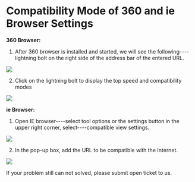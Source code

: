 # Compatibility Mode of 360 and ie Browser Settings 
**360 Browser:**

1. After 360 ​​browser is installed and started, we will see the following----lightning bolt on the right side of the address bar of the entered URL.

![](https://github.com/jdcloudcom/cn/blob/edit/image/Elastic-Compute/Virtual-Machine/Windows/360%E5%92%8Cie%E6%B5%8F%E8%A7%88%E5%99%A8%E8%AE%BE%E7%BD%AE%E5%85%BC%E5%AE%B9%E6%A8%A1%E5%BC%8F01.png)

2. Click on the lightning bolt to display the top speed and compatibility modes

![](https://github.com/jdcloudcom/cn/blob/edit/image/Elastic-Compute/Virtual-Machine/Windows/360%E5%92%8Cie%E6%B5%8F%E8%A7%88%E5%99%A8%E8%AE%BE%E7%BD%AE%E5%85%BC%E5%AE%B9%E6%A8%A1%E5%BC%8F02.png)

**ie Browser:**

1. Open IE browser----select tool options or the settings button in the upper right corner, select----compatible view settings.

![](https://github.com/jdcloudcom/cn/blob/edit/image/Elastic-Compute/Virtual-Machine/Windows/360%E5%92%8Cie%E6%B5%8F%E8%A7%88%E5%99%A8%E8%AE%BE%E7%BD%AE%E5%85%BC%E5%AE%B9%E6%A8%A1%E5%BC%8F03.png)

2. In the pop-up box, add the URL to be compatible with the Internet.

![](https://github.com/jdcloudcom/cn/blob/edit/image/Elastic-Compute/Virtual-Machine/Windows/360%E5%92%8Cie%E6%B5%8F%E8%A7%88%E5%99%A8%E8%AE%BE%E7%BD%AE%E5%85%BC%E5%AE%B9%E6%A8%A1%E5%BC%8F04.png)

If your problem still can not solved, please submit open ticket to us.
